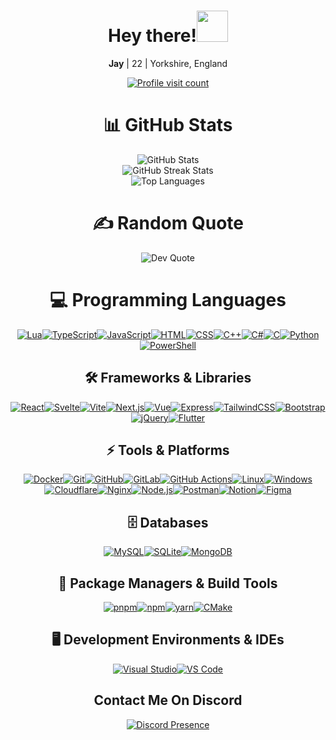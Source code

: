 <h1 align="center">Hey there!<img src="https://media.giphy.com/media/hvRJCLFzcasrR4ia7z/giphy.gif" width="50px"/></h1><p align="center"><b>Jay</b> | 22 | Yorkshire, England</p><p align="center"><a href="https://visitcount.itsvg.in"><img src="https://visitcount.itsvg.in/api?id=jaylovesprogramming&icon=0&color=0" alt="Profile visit count"/></a></p><div align="center"><h1>📊 GitHub Stats</h1><img src="https://github-readme-stats.vercel.app/api?username=jaylovesprogramming&theme=gotham&hide_border=false&include_all_commits=true&count_private=true" alt="GitHub Stats"/><br/><img src="https://github-readme-streak-stats.herokuapp.com/?user=jaylovesprogramming&theme=gotham&hide_border=false" alt="GitHub Streak Stats"/><br/><img src="https://github-readme-stats.vercel.app/api/top-langs/?username=jaylovesprogramming&theme=gotham&hide_border=false&include_all_commits=true&count_private=true&layout=compact" alt="Top Languages"/></div><div align="center"><h1>✍️ Random Quote</h1><img src="https://quotes-github-readme.vercel.app/api?type=horizontal&theme=radical" alt="Dev Quote"/></div><div align="center"><h1>💻 Programming Languages</h1><a href="https://www.lua.org/"><img src="https://skillicons.dev/icons?i=lua" alt="Lua"/></a><a href="https://www.typescriptlang.org/"><img src="https://skillicons.dev/icons?i=ts" alt="TypeScript"/></a><a href="https://developer.mozilla.org/en-US/docs/Web/JavaScript"><img src="https://skillicons.dev/icons?i=js" alt="JavaScript"/></a><a href="https://developer.mozilla.org/en-US/docs/Web/HTML"><img src="https://skillicons.dev/icons?i=html" alt="HTML"/></a><a href="https://developer.mozilla.org/en-US/docs/Web/CSS"><img src="https://skillicons.dev/icons?i=css" alt="CSS"/></a><a href="https://en.cppreference.com/"><img src="https://skillicons.dev/icons?i=cpp" alt="C++"/></a><a href="https://learn.microsoft.com/en-us/dotnet/csharp/"><img src="https://skillicons.dev/icons?i=cs" alt="C#"/></a><a href="https://en.cppreference.com/w/c"><img src="https://skillicons.dev/icons?i=c" alt="C"/></a><a href="https://www.python.org/"><img src="https://skillicons.dev/icons?i=py" alt="Python"/></a><a href="https://learn.microsoft.com/en-us/powershell/"><img src="https://skillicons.dev/icons?i=powershell" alt="PowerShell"/></a></div><div align="center"><h2>🛠️ Frameworks & Libraries</h2><a href="https://react.dev/"><img src="https://skillicons.dev/icons?i=react" alt="React"/></a><a href="https://svelte.dev/"><img src="https://skillicons.dev/icons?i=svelte" alt="Svelte"/></a><a href="https://vitejs.dev/"><img src="https://skillicons.dev/icons?i=vite" alt="Vite"/></a><a href="https://nextjs.org/"><img src="https://skillicons.dev/icons?i=nextjs" alt="Next.js"/></a><a href="https://vuejs.org/"><img src="https://skillicons.dev/icons?i=vue" alt="Vue"/></a><a href="https://expressjs.com/"><img src="https://skillicons.dev/icons?i=express" alt="Express"/></a><a href="https://tailwindcss.com/"><img src="https://skillicons.dev/icons?i=tailwind" alt="TailwindCSS"/></a><a href="https://getbootstrap.com/"><img src="https://skillicons.dev/icons?i=bootstrap" alt="Bootstrap"/></a><a href="https://jquery.com/"><img src="https://skillicons.dev/icons?i=jquery" alt="jQuery"/></a><a href="https://flutter.dev/"><img src="https://skillicons.dev/icons?i=flutter" alt="Flutter"/></a></div><div align="center"><h2>⚡ Tools & Platforms</h2><a href="https://www.docker.com/"><img src="https://skillicons.dev/icons?i=docker" alt="Docker"/></a><a href="https://git-scm.com/"><img src="https://skillicons.dev/icons?i=git" alt="Git"/></a><a href="https://github.com/"><img src="https://skillicons.dev/icons?i=github" alt="GitHub"/></a><a href="https://about.gitlab.com/"><img src="https://skillicons.dev/icons?i=gitlab" alt="GitLab"/></a><a href="https://github.com/features/actions"><img src="https://skillicons.dev/icons?i=githubactions" alt="GitHub Actions"/></a><a href="https://www.linux.org/"><img src="https://skillicons.dev/icons?i=linux" alt="Linux"/></a><a href="https://www.microsoft.com/en-us/windows"><img src="https://skillicons.dev/icons?i=windows" alt="Windows"/></a><a href="https://www.cloudflare.com/"><img src="https://skillicons.dev/icons?i=cloudflare" alt="Cloudflare"/></a><a href="https://www.nginx.com/"><img src="https://skillicons.dev/icons?i=nginx" alt="Nginx"/></a><a href="https://nodejs.org/"><img src="https://skillicons.dev/icons?i=nodejs" alt="Node.js"/></a><a href="https://www.postman.com/"><img src="https://skillicons.dev/icons?i=postman" alt="Postman"/></a><a href="https://www.notion.so/"><img src="https://skillicons.dev/icons?i=notion" alt="Notion"/></a><a href="https://www.figma.com/"><img src="https://skillicons.dev/icons?i=figma" alt="Figma"/></a></div><div align="center"><h2>🗄️ Databases</h2><a href="https://www.mysql.com/"><img src="https://skillicons.dev/icons?i=mysql" alt="MySQL"/></a><a href="https://www.sqlite.org/"><img src="https://skillicons.dev/icons?i=sqlite" alt="SQLite"/></a><a href="https://www.mongodb.com/"><img src="https://skillicons.dev/icons?i=mongodb" alt="MongoDB"/></a></div><div align="center"><h2>💼 Package Managers & Build Tools</h2><a href="https://pnpm.io/"><img src="https://skillicons.dev/icons?i=pnpm" alt="pnpm"/></a><a href="https://www.npmjs.com/"><img src="https://skillicons.dev/icons?i=npm" alt="npm"/></a><a href="https://yarnpkg.com/"><img src="https://skillicons.dev/icons?i=yarn" alt="yarn"/></a><a href="https://cmake.org/"><img src="https://skillicons.dev/icons?i=cmake" alt="CMake"/></a></div><div align="center"><h2>🖥️ Development Environments & IDEs</h2><a href="https://visualstudio.microsoft.com/"><img src="https://skillicons.dev/icons?i=visualstudio" alt="Visual Studio"/></a><a href="https://code.visualstudio.com/"><img src="https://skillicons.dev/icons?i=vscode" alt="VS Code"/></a></div>
<h2 align="center">Contact Me On Discord</h2><p align="center"><a href="https://discord.com/users/425377411161391104"><img src="https://lanyard-profile-readme.vercel.app/api/425377411161391104?theme=dark&bg=000000&animated=true&hideDiscrim=false&borderRadius=10px&idleMessage=Pay%20Me%20To%20Write%20You%20Code" alt="Discord Presence"/></a></p>
